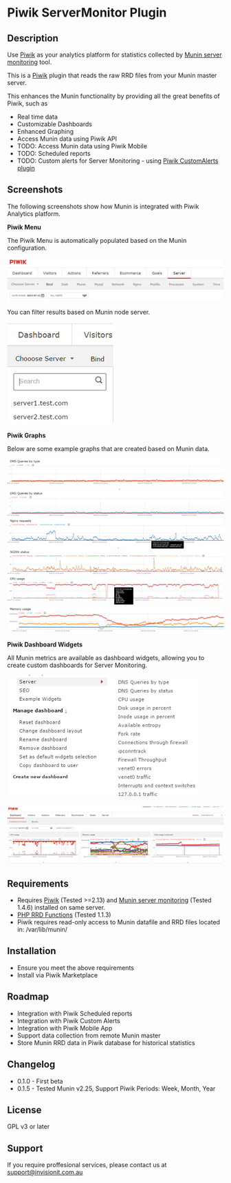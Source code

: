 # Piwik ServerMonitor Plugin

## Description

Use [Piwik](http://piwik.org/) as your analytics platform for statistics collected by [Munin server monitoring](http://munin-monitoring.org/) tool. 

This is a [Piwik](http://piwik.org/) plugin that reads the raw RRD files from your Munin master server. 

This enhances the Munin functionality by providing all the great benefits of Piwik, such as
 
* Real time data
* Customizable Dashboards
* Enhanced Graphing
* Access Munin data using Piwik API
* TODO: Access Munin data using Piwik Mobile
* TODO: Scheduled reports 
* TODO: Custom alerts for Server Monitoring - using [Piwik CustomAlerts plugin](https://github.com/piwik/plugin-CustomAlerts) 

## Screenshots

The following screenshots show how Munin is integrated with Piwik Analytics platform.

__Piwik Menu__

The Piwik Menu is automatically populated based on the Munin configuration.

![Piwik Menu](https://raw.githubusercontent.com/Invision-Technology-Soultions/ServerMonitor/master/screenshots/menu.png)

You can filter results based on Munin node server.

![Server Filter](https://raw.githubusercontent.com/Invision-Technology-Soultions/ServerMonitor/master/screenshots/serverfilter.png)

__Piwik Graphs__

Below are some example graphs that are created based on Munin data.

![Bind monitoring](https://raw.githubusercontent.com/Invision-Technology-Soultions/ServerMonitor/master/screenshots/bind.png)
![Ngnix monitoring](https://raw.githubusercontent.com/Invision-Technology-Soultions/ServerMonitor/master/screenshots/nginx.png)
![CPU monitoring](https://raw.githubusercontent.com/Invision-Technology-Soultions/ServerMonitor/master/screenshots/cpu.png)
![Memory monitoring](https://raw.githubusercontent.com/Invision-Technology-Soultions/ServerMonitor/master/screenshots/memory.png)

__Piwik Dashboard Widgets__

All Munin metrics are available as dashboard widgets, allowing you to create custom dashboards for Server Monitoring.

![Widgets](https://raw.githubusercontent.com/Invision-Technology-Soultions/ServerMonitor/master/screenshots/widgets.png)

![Custom Dashboard](https://raw.githubusercontent.com/Invision-Technology-Soultions/ServerMonitor/master/screenshots/dashboard.png)

## Requirements

* Requires [Piwik](http://piwik.org/) (Tested >=2.13) and [Munin server monitoring](http://guide.munin-monitoring.org/en/latest/master/) (Tested 1.4.6) installed on same server.
* [PHP RRD Functions](http://php.net/manual/en/book.rrd.php) (Tested 1.1.3)
* Piwik requires read-only access to Munin datafile and RRD files located in: /var/lib/munin/ 

## Installation

* Ensure you meet the above requirements
* Install via Piwik Marketplace

## Roadmap
 
* Integration with Piwik Scheduled reports
* Integration with Piwik Custom Alerts
* Integration with Piwik Mobile App
* Support data collection from remote Munin master
* Store Munin RRD data in Piwik database for historical statistics 

## Changelog

* 0.1.0 - First beta
* 0.1.5 - Tested Munin v2.25, Support Piwik Periods: Week, Month, Year

## License

GPL v3 or later

## Support

If you require proffesional services, please contact us at [support@invisionit.com.au](mailto:support@invisionit.com.au)